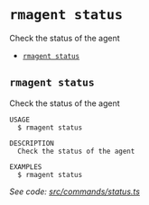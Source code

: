 `rmagent status`
================

Check the status of the agent

* [`rmagent status`](#rmagent-status)

## `rmagent status`

Check the status of the agent

```
USAGE
  $ rmagent status

DESCRIPTION
  Check the status of the agent

EXAMPLES
  $ rmagent status
```

_See code: [src/commands/status.ts](https://github.com/RackManage/agent/blob/v0.0.1/src/commands/status.ts)_
